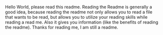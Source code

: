 Hello World, please read this readme. Reading the Readme is generally a good idea, because reading the readme not only allows you to read a file that wants to be read, but allows you to utilize your reading skills while reading a read me. Also it gives you information (like the benefits of reading the readme). Thanks for reading me, I am still a readme.
